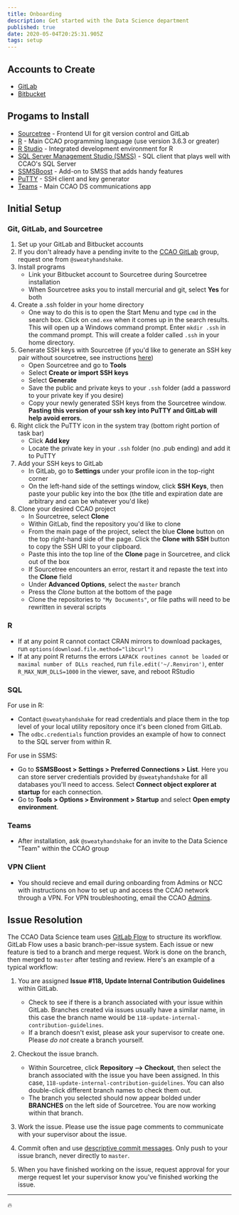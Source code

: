 ```yaml
---
title: Onboarding
description: Get started with the Data Science department
published: true
date: 2020-05-04T20:25:31.905Z
tags: setup
---
```




## Accounts to Create
- [GitLab](https://gitlab.com/)
- [Bitbucket](https://bitbucket.org/)

## Progams to Install

* [Sourcetree](https://www.sourcetreeapp.com/) - Frontend UI for git version control and GitLab
* [R](https://cloud.r-project.org/) - Main CCAO programming language (use version 3.6.3 or greater)
* [R Studio](https://rstudio.com/products/rstudio/download/#download) - Integrated development environment for R
* [SQL Server Management Studio (SMSS)](https://aka.ms/ssmsfullsetup) - SQL client that plays well with CCAO's SQL Server
* [SSMSBoost](https://www.ssmsboost.com/) - Add-on to SMSS that adds handy features
* [PuTTY](https://www.putty.org/) - SSH client and key generator
* [Teams](https://products.office.com/en-us/microsoft-teams/download-app) - Main CCAO DS communications app

## Initial Setup

### Git, GitLab, and Sourcetree
1. Set up your GitLab and Bitbucket accounts
2. If you don't already have a pending invite to the [CCAO GitLab](https://gitlab.com/ccao-data-science---modeling) group, request one from `@sweatyhandshake`.
3. Install programs
   * Link your Bitbucket account to Sourcetree during Sourcetree installation
   * When Sourcetree asks you to install mercurial and git, select **Yes** for both
4. Create a .ssh folder in your home directory
   * One way to do this is to open the Start Menu and type `cmd` in the search box. Click on `cmd.exe` when it comes up in the search results. This will open up a Windows command prompt. Enter `mkdir .ssh` in the command prompt. This will create a folder called `.ssh` in your home directory.
5. Generate SSH keys with Sourcetree (if you'd like to generate an SSH key pair without sourcetree, see instructions [here](https://docs.gitlab.com/ee/ssh/#generating-a-new-ssh-key-pair))
   * Open Sourcetree and go to **Tools**
   * Select **Create or import SSH keys**
   * Select **Generate**
   * Save the public and private keys to your `.ssh` folder (add a password to your private key if you desire)
   * Copy your newly generated SSH keys from the Sourcetree window. **Pasting this version of your ssh key into PuTTY and GitLab will help avoid errors.**
6. Right click the PuTTY icon in the system tray (bottom right portion of task bar)
   * Click **Add key**
   * Locate the private key in your `.ssh` folder (no .pub ending) and add it to PuTTY
7. Add your SSH keys to GitLab
   * In GitLab, go to **Settings** under your profile icon in the top-right corner
   * On the left-hand side of the settings window, click **SSH Keys**, then paste your public key into the box (the title and expiration date are arbitrary and can be whatever you'd like)
8. Clone your desired CCAO project
   * In Sourcetree, select **Clone**
   * Within GitLab, find the repository you'd like to clone
   * From the main page of the project, select the blue **Clone** button on the top right-hand side of the page. Click the **Clone with SSH** button to copy the SSH URI to your clipboard.
   * Paste this into the top line of the **Clone** page in Sourcetree, and click out of the box
   * If Sourcetree encounters an error, restart it and repaste the text into the **Clone** field
   * Under **Advanced Options**, select the `master` branch
   * Press the *Clone* button at the bottom of the page
   * Clone the repositories to `"My Documents"`, or file paths will need to be rewritten in several scripts

### R
* If at any point R cannot contact CRAN mirrors to download packages, run `options(download.file.method="libcurl")`
* If at any point R returns the errors `LAPACK routines cannot be loaded` or `maximal number of DLLs reached`, run `file.edit('~/.Renviron')`, enter `R_MAX_NUM_DLLS=1000` in the viewer, save, and reboot RStudio

### SQL
For use in R:
 * Contact `@sweatyhandshake` for read credentials and place them in the top level of your local utility repository once it's been cloned from GitLab.
 * The `odbc.credentials` function provides an example of how to connect to the SQL server from within R.

For use in SSMS:
 * Go to **SSMSBoost > Settings > Preferred Connections > List**.  Here you can store server credentials provided by `@sweatyhandshake` for all databases you'll need to access. Select **Connect object explorer at startup** for each connection.
 * Go to **Tools > Options > Environment > Startup** and select **Open empty environment**.

### Teams
 * After installation, ask `@sweatyhandshake` for an invite to the Data Science "Team" within the CCAO group
 
### VPN Client
 * You should recieve and email during onboarding from Admins or NCC with instructions on how to set up and access the CCAO network through a VPN. For VPN troubleshooting, email the CCAO [Admins](mailto:admins@cookcountyassessor.com).

## Issue Resolution
The CCAO Data Science team uses [GitLab Flow](https://docs.gitlab.com/ee/topics/gitlab_flow.html) to structure its workflow. GitLab Flow uses a basic branch-per-issue system. Each issue or new feature is tied to a branch and merge request. Work is done on the branch, then merged to `master` after testing and review. Here's an example of a typical workflow:

1. You are assigned **Issue #118, Update Internal Contribution Guidelines** within GitLab.
   * Check to see if there is a branch associated with your issue within GitLab. Branches created via issues usually have a similar name, in this case the branch name would be `118-update-internal-contribution-guidelines`.
   * If a branch doesn't exist, please ask your supervisor to create one. Please *do not* create a branch yourself.
   
2. Checkout the issue branch. 
   * Within Sourcetree, click **Repository --> Checkout**, then select the branch associated with the issue you have been assigned. In this case, `118-update-internal-contribution-guidelines`. You can also double-click different branch names to check them out.
   * The branch you selected should now appear bolded under **BRANCHES** on the left side of Sourcetree. You are now working within that branch.
   
2. Work the issue. Please use the issue page comments to communicate with your supervisor about the issue.

3. Commit often and use [descriptive commit messages](https://commit.style/). Only push to your issue branch, never directly to `master`.

4. When you have finished working on the issue, request approval for your merge request let your supervisor know you've finished working the issue.

---
:fire:
